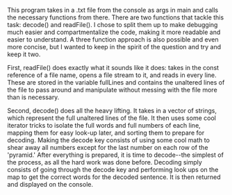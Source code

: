 This program takes in a .txt file from the console as args in main and calls the necessary functions from there. There are two functions 
that tackle this task: decode() and readFile(). I chose to split them up to make debugging much easier and compartmentalize the code, making 
it more readable and easier to understand. A three function approach is also possible and even more concise, but I wanted to keep in the spirit 
of the question and try and keep it two.

First, readFile() does exactly what it sounds like it does: takes in the const reference of a file name, opens a file stream to it, 
and reads in every line. These are stored in the variable fullLines and contains the unaltered lines of the file to pass around and 
manipulate without messing with the file more than is necessary.

Second, decode() does all the heavy lifting. It takes in a vector of strings, which represent the full unaltered lines of the file. 
It then uses some cool iterator tricks to isolate the full words and full numbers of each line, mapping them for easy look-up later, 
and sorting them to prepare for decoding. Making the decode key consists of using some cool math to shear away all numbers except for 
the last number on each row of the 'pyramid.' After everything is prepared, it is time to decode--the simplest of the process, 
as all the hard work was done before. Decoding  simply consists of going through the decode key and performing look ups on the map to 
get the correct words for the decoded sentence. It is then returned and displayed on the console.